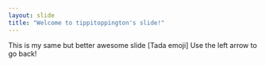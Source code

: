 ```yaml
---
layout: slide
title: "Welcome to tippitoppington's slide!"
---
```


This is my same but better awesome slide [Tada emoji]
Use the left arrow to go back!
